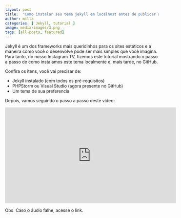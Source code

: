 ```yaml
---
layout: post
title:  "Como instalar seu tema jekyll em localhost antes de publicar ao GitHub"
author: milla
categories: [ Jekyll, tutorial ]
image: media/images/3.png
tags: [all-posts, featured]
---
```


Jekyll é um dos frameworks mais queridinhos para os sites estáticos e a maneira como você o desenvolve pode ser mais simples que você imagina. Para tanto, no nosso Instagram TV, fizemos este tutorial mostrando o passo a passo de como instalamos este tema localmente e, mais tarde, no GitHub.

Confira os itens, você vai precisar de:

* Jekyll instalado (com todos os pré-requisitos)
* PHPStorm ou Visual Studio (agora presente no GitHub)
* Um tema de sua preferencia

Depois, vamos seguindo o passo a passo deste vídeo:

<iframe src="https://www.facebook.com/plugins/video.php?height=314&href=https%3A%2F%2Fwww.facebook.com%2Fstudiourbanna%2Fvideos%2F2326905370951445%2F&show_text=false&width=560&t=0" width="560" height="314" style="border:none;overflow:hidden" scrolling="no" frameborder="0" allowfullscreen="true" allow="autoplay; clipboard-write; encrypted-media; picture-in-picture; web-share" allowFullScreen="true"></iframe>

Obs. Caso o áudio falhe, acesse o link.
